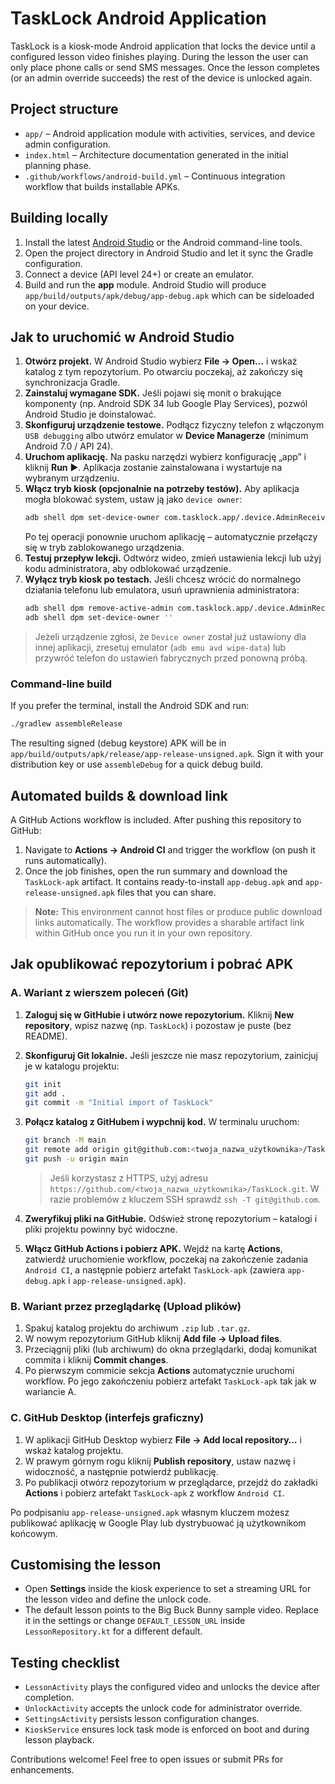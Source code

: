 # TaskLock Android Application

TaskLock is a kiosk-mode Android application that locks the device until a configured lesson video finishes playing. During the lesson the user can only place phone calls or send SMS messages. Once the lesson completes (or an admin override succeeds) the rest of the device is unlocked again.

## Project structure

- `app/` – Android application module with activities, services, and device admin configuration.
- `index.html` – Architecture documentation generated in the initial planning phase.
- `.github/workflows/android-build.yml` – Continuous integration workflow that builds installable APKs.

## Building locally

1. Install the latest [Android Studio](https://developer.android.com/studio) or the Android command-line tools.
2. Open the project directory in Android Studio and let it sync the Gradle configuration.
3. Connect a device (API level 24+) or create an emulator.
4. Build and run the **app** module. Android Studio will produce `app/build/outputs/apk/debug/app-debug.apk` which can be sideloaded on your device.

## Jak to uruchomić w Android Studio

1. **Otwórz projekt.** W Android Studio wybierz **File → Open…** i wskaż katalog z tym repozytorium. Po otwarciu poczekaj, aż zakończy się synchronizacja Gradle.
2. **Zainstaluj wymagane SDK.** Jeśli pojawi się monit o brakujące komponenty (np. Android SDK 34 lub Google Play Services), pozwól Android Studio je doinstalować.
3. **Skonfiguruj urządzenie testowe.** Podłącz fizyczny telefon z włączonym `USB debugging` albo utwórz emulator w **Device Managerze** (minimum Android 7.0 / API 24).
4. **Uruchom aplikację.** Na pasku narzędzi wybierz konfigurację „app” i kliknij **Run** ▶️. Aplikacja zostanie zainstalowana i wystartuje na wybranym urządzeniu.
5. **Włącz tryb kiosk (opcjonalnie na potrzeby testów).** Aby aplikacja mogła blokować system, ustaw ją jako `device owner`:
   ```bash
   adb shell dpm set-device-owner com.tasklock.app/.device.AdminReceiver
   ```
   Po tej operacji ponownie uruchom aplikację – automatycznie przełączy się w tryb zablokowanego urządzenia.
6. **Testuj przepływ lekcji.** Odtwórz wideo, zmień ustawienia lekcji lub użyj kodu administratora, aby odblokować urządzenie.
7. **Wyłącz tryb kiosk po testach.** Jeśli chcesz wrócić do normalnego działania telefonu lub emulatora, usuń uprawnienia administratora:
   ```bash
   adb shell dpm remove-active-admin com.tasklock.app/.device.AdminReceiver
   adb shell dpm set-device-owner ''
   ```

> Jeżeli urządzenie zgłosi, że `Device owner` został już ustawiony dla innej aplikacji, zresetuj emulator (`adb emu avd wipe-data`) lub przywróć telefon do ustawień fabrycznych przed ponowną próbą.

### Command-line build

If you prefer the terminal, install the Android SDK and run:

```bash
./gradlew assembleRelease
```

The resulting signed (debug keystore) APK will be in `app/build/outputs/apk/release/app-release-unsigned.apk`. Sign it with your distribution key or use `assembleDebug` for a quick debug build.

## Automated builds & download link

A GitHub Actions workflow is included. After pushing this repository to GitHub:

1. Navigate to **Actions → Android CI** and trigger the workflow (on push it runs automatically).
2. Once the job finishes, open the run summary and download the `TaskLock-apk` artifact. It contains ready-to-install `app-debug.apk` and `app-release-unsigned.apk` files that you can share.

> **Note:** This environment cannot host files or produce public download links automatically. The workflow provides a sharable artifact link within GitHub once you run it in your own repository.

## Jak opublikować repozytorium i pobrać APK

### A. Wariant z wierszem poleceń (Git)

1. **Zaloguj się w GitHubie i utwórz nowe repozytorium.** Kliknij **New repository**, wpisz nazwę (np. `TaskLock`) i pozostaw je puste (bez README).
2. **Skonfiguruj Git lokalnie.** Jeśli jeszcze nie masz repozytorium, zainicjuj je w katalogu projektu:

   ```bash
   git init
   git add .
   git commit -m "Initial import of TaskLock"
   ```

3. **Połącz katalog z GitHubem i wypchnij kod.** W terminalu uruchom:

   ```bash
   git branch -M main
   git remote add origin git@github.com:<twoja_nazwa_użytkownika>/TaskLock.git
   git push -u origin main
   ```

   > Jeśli korzystasz z HTTPS, użyj adresu `https://github.com/<twoja_nazwa_użytkownika>/TaskLock.git`. W razie problemów z kluczem SSH sprawdź `ssh -T git@github.com`.

4. **Zweryfikuj pliki na GitHubie.** Odśwież stronę repozytorium – katalogi i pliki projektu powinny być widoczne.
5. **Włącz GitHub Actions i pobierz APK.** Wejdź na kartę **Actions**, zatwierdź uruchomienie workflow, poczekaj na zakończenie zadania `Android CI`, a następnie pobierz artefakt `TaskLock-apk` (zawiera `app-debug.apk` i `app-release-unsigned.apk`).

### B. Wariant przez przeglądarkę (Upload plików)

1. Spakuj katalog projektu do archiwum `.zip` lub `.tar.gz`.
2. W nowym repozytorium GitHub kliknij **Add file → Upload files**.
3. Przeciągnij pliki (lub archiwum) do okna przeglądarki, dodaj komunikat commita i kliknij **Commit changes**.
4. Po pierwszym commicie sekcja **Actions** automatycznie uruchomi workflow. Po jego zakończeniu pobierz artefakt `TaskLock-apk` tak jak w wariancie A.

### C. GitHub Desktop (interfejs graficzny)

1. W aplikacji GitHub Desktop wybierz **File → Add local repository…** i wskaż katalog projektu.
2. W prawym górnym rogu kliknij **Publish repository**, ustaw nazwę i widoczność, a następnie potwierdź publikację.
3. Po publikacji otwórz repozytorium w przeglądarce, przejdź do zakładki **Actions** i pobierz artefakt `TaskLock-apk` z workflow `Android CI`.

Po podpisaniu `app-release-unsigned.apk` własnym kluczem możesz publikować aplikację w Google Play lub dystrybuować ją użytkownikom końcowym.

## Customising the lesson

- Open **Settings** inside the kiosk experience to set a streaming URL for the lesson video and define the unlock code.
- The default lesson points to the Big Buck Bunny sample video. Replace it in the settings or change `DEFAULT_LESSON_URL` inside `LessonRepository.kt` for a different default.

## Testing checklist

- `LessonActivity` plays the configured video and unlocks the device after completion.
- `UnlockActivity` accepts the unlock code for administrator override.
- `SettingsActivity` persists lesson configuration changes.
- `KioskService` ensures lock task mode is enforced on boot and during lesson playback.

Contributions welcome! Feel free to open issues or submit PRs for enhancements.
